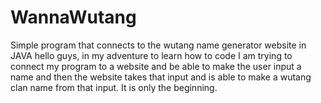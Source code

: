 # WannaWutang
Simple program that connects to the wutang name generator website in JAVA
hello guys, in my adventure to learn how to code I am trying to connect my program to a website and be able to make the 
user input a name and then the website takes that input and is able to make a wutang clan name from that input.
It is only the beginning.

